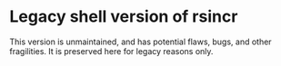 # Legacy shell version of rsincr
This version is unmaintained, and has potential flaws, bugs, and other fragilities. It is preserved here for legacy reasons only.
